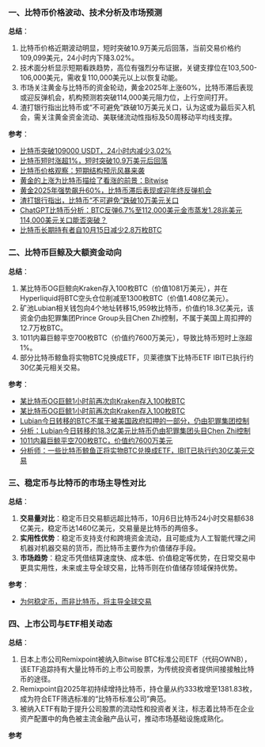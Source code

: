 ### 一、比特币价格波动、技术分析及市场预测  
**总结**：  
1. 比特币价格近期波动明显，短时突破10.9万美元后回落，当前交易价格约109,099美元，24小时内下降3.02%。  
2. 技术面分析显示短期看跌趋势，高位有强烈分布证据，关键支撑位在103,500-106,000美元，需收复110,000美元以上以恢复动能。  
3. 市场关注黄金与比特币的资金轮动，黄金2025年上涨60%，比特币滞后表现或迎反弹机会，机构预测若突破114,000美元阻力位，上行空间打开。  
4. 渣打银行指出比特币或“不可避免”跌破10万美元关口，认为这或为最后买入机会，需关注黄金资金流动、美联储流动性指标及50周移动平均线支撑。  

**参考**：  
- [比特币突破109000 USDT，24小时内减少3.02%](https://www.binance.com/zh-CN/square/post/10-22-2025-bitcoin-btc-surpasses-109-...-31362282724289?ref=360939810)  
- [比特币短时涨超1%，短时突破10.9万美元后回落](https://cn.cointelegraph.com/flash-news/15162294)  
- [比特币价格观察：短期结构预示风暴来袭](https://news.bitcoin.com/zh/bi-te-bi-jia-ge-guan-cha-duan-qi-jie-gou-yu-shi-feng-bao-lai-xi/)  
- [黄金的上涨为比特币描绘了看涨的前景：Bitwise](https://www.mitrade.com/cn/insights/news/live-news/article-3-1213680-20251023)  
- [黄金2025年强势飙升60%，比特币滞后表现或迎年终反弹机会](https://www.fx168news.com/article/%E9%BB%84%E9%87%91-956503)  
- [渣打银行指出，比特币“不可避免”跌破10万美元关口](https://www.coindesk.com/zh/markets/2025/10/22/bitcoin-inevitable-dip-below-usd100k-could-be-last-chance-to-buy-says-standard-chartered)  
- [ChatGPT比特币分析：BTC反弹6.7%至112,000美元金市蒸发1.28兆美元114,000美元关口能否突破？](https://cryptonews.com/cn/news/chatgpts-btc-analysis-112k-bounces-6-7-as-1-28t-wipes-from-gold-will-114k-break/)  
- [比特币长期持有者自10月15日减少2.8万枚BTC](https://www.binance.com/zh-CN/square/post/10-22-2025-10-15-2-8-btc-31348337567169)  


### 二、比特币巨鲸及大额资金动向  
**总结**：  
1. 某比特币OG巨鲸向Kraken存入100枚BTC（价值1081万美元），并在Hyperliquid将BTC空头仓位削减至1300枚BTC（价值1.408亿美元）。  
2. 矿池Lubian相关钱包向4个地址转移15,959枚比特币，价值约18.3亿美元，该资金仍由犯罪集团Prince Group头目Chen Zhi控制，不属于美国上周扣押的12.7万枚BTC。  
3. 1011内幕巨鲸平空700枚BTC（价值约7600万美元），导致比特币短时上涨超1%。  
4. 部分比特币鲸鱼将实物BTC兑换成ETF，贝莱德旗下比特币ETF IBIT已执行约30亿美元相关交易。  

**参考**：  
- [某比特币OG巨鲸1小时前再次向Kraken存入100枚BTC](https://blockweeks.com/newsflash/178478.html)  
- [某比特币OG巨鲸1小时前再次向Kraken存入100枚BTC](https://www.panewslab.com/zh/articles/9d557985-8cc4-443f-82d6-f505523abc57)  
- [Lubian今日转移的BTC不属于被美国政府扣押的一部分，仍由犯罪集团控制](https://www.bitget.com/zh-CN/news/detail/12560605026053)  
- [分析：Lubian今日转移的18.3亿美元比特币仍由犯罪集团头目Chen Zhi控制](https://m.techflowpost.com/newsletter/detail_102852.html)  
- [1011内幕巨鲸平空700枚BTC，价值约7600万美元](https://cn.cointelegraph.com/flash-news/15162294)  
- [分析师：一些比特币鲸鱼正将实物BTC兑换成ETF，IBIT已执行约30亿美元交易](https://m.techflowpost.com/newsletter/detail_102740.html)  


### 三、稳定币与比特币的市场主导性对比  
**总结**：  
1. **交易量对比**：稳定币日交易额远超比特币，10月6日比特币24小时交易额638亿美元，稳定币达1460亿美元，交易量是比特币的两倍多。  
2. **实用性优势**：稳定币支持支付和跨境资金流动，且可能成为人工智能代理之间机器对机器交易的货币，而比特币主要作为价值储存手段。  
3. **市场趋势**：稳定币凭借结算速度快、成本低、价值稳定等优势，在日常交易中更具实用性，未来或主导全球交易，比特币则在价值储存领域保持优势。  

**参考**：  
- [为何稳定币，而非比特币，将主导全球交易](https://www.coindesk.com/zh/coindesk-indices/2025/10/22/stablecoins-will-be-bigger-than-bitcoin)  


### 四、上市公司与ETF相关动态  
**总结**：  
1. 日本上市公司Remixpoint被纳入Bitwise BTC标准公司ETF（代码OWNB），该ETF追踪持有大量比特币的上市公司股票，为传统投资者提供间接接触比特币的途径。  
2. Remixpoint自2025年初持续增持比特币，持仓量从约333枚增至1381.83枚，成为符合ETF筛选标准的“比特币标准公司”典范。  
3. 被纳入ETF有助于提升公司股票的流动性和投资者关注，标志着比特币在企业资产配置中的角色被主流金融产品认可，推动市场基础设施成熟化。  

**参考**